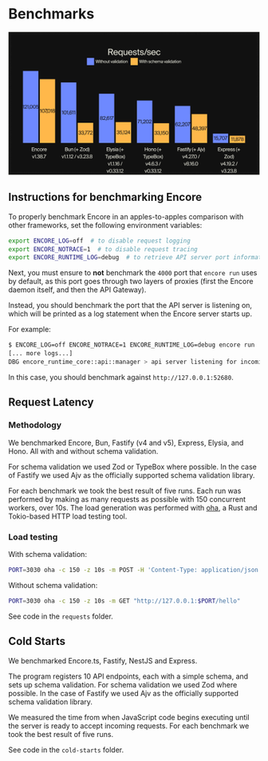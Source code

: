 # Benchmarks

![Benchmark Results](./results.png)

## Instructions for benchmarking Encore

To properly benchmark Encore in an apples-to-apples comparison with other frameworks,
set the following environment variables:

```bash
export ENCORE_LOG=off  # to disable request logging
export ENCORE_NOTRACE=1  # to disable request tracing
export ENCORE_RUNTIME_LOG=debug  # to retrieve API server port information
```

Next, you must ensure to **not** benchmark the `4000` port that `encore run` uses by default,
as this port goes through two layers of proxies (first the Encore daemon itself, and then the API Gateway).

Instead, you should benchmark the port that the API server is listening on, which will be printed
as a log statement when the Encore server starts up.

For example:
```bash
$ ENCORE_LOG=off ENCORE_NOTRACE=1 ENCORE_RUNTIME_LOG=debug encore run
[... more logs...]
DBG encore_runtime_core::api::manager > api server listening for incoming requests addr=127.0.0.1:52680
```

In this case, you should benchmark against `http://127.0.0.1:52680`.

## Request Latency

### Methodology

We benchmarked Encore, Bun, Fastify (v4 and v5), Express, Elysia, and Hono. All with and without schema validation.

For schema validation we used Zod or TypeBox where possible. In the case of Fastify we used Ajv as the officially supported schema validation library.

For each benchmark we took the best result of five runs. Each run was performed by making as many requests as possible with 150 concurrent workers, over 10s. The load generation was performed with [oha](https://github.com/hatoo/oha), a Rust and Tokio-based HTTP load testing tool.

### Load testing

With schema validation:

```bash
PORT=3030 oha -c 150 -z 10s -m POST -H 'Content-Type: application/json' -H 'x-foo: test' "http://127.0.0.1:$PORT/schema?name=test&excitement=123" -d '{"someKey": "test", "someOtherKey": 123, "requiredKey": [123, 456, 789], "nullableKey": null, "multipleTypesKey": true, "multipleRestrictedTypesKey": "test", "enumKey": "John"}'
```

Without schema validation:

```bash
PORT=3030 oha -c 150 -z 10s -m GET "http://127.0.0.1:$PORT/hello"
```

See code in the `requests` folder.

## Cold Starts

We benchmarked Encore.ts, Fastify, NestJS and Express.

The program registers 10 API endpoints, each with a simple schema, and sets up schema validation.
For schema validation we used Zod where possible.
In the case of Fastify we used Ajv as the officially supported schema validation library.

We measured the time from when JavaScript code begins executing until the server is ready to accept incoming requests.
For each benchmark we took the best result of five runs.

See code in the `cold-starts` folder.
